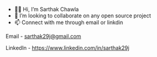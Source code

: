 - 👋🏻 Hi, I’m Sarthak Chawla
- 💞️ I’m looking to collaborate on any open source project
- 📫 Connect with me through email or linkdin

Email - sarthak29j@gmail.com

LinkedIn - https://www.linkedin.com/in/sarthak29j


<!---
sarthak29j/sarthak29j is a ✨ special ✨ repository because its `README.md` (this file) appears on your GitHub profile.
You can click the Preview link to take a look at your changes.
--->
